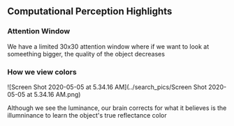 ## Computational Perception Highlights

### Attention Window

We have a limited 30x30 attention window where if we want to look at someething bigger, the quality of the object decreases

### How we view colors

![Screen Shot 2020-05-05 at 5.34.16 AM](../search_pics/Screen Shot 2020-05-05 at 5.34.16 AM.png)

Although we see the luminance, our brain corrects for what it believes is the illumninance to learn the object's true reflectance color